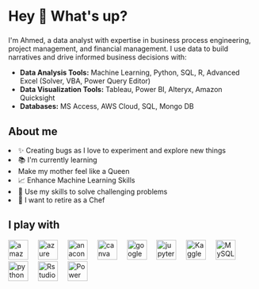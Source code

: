 <h1 align="left">Hey 👋 What's up?</h1>

###

<p align="left"> I'm Ahmed, a data analyst with expertise in business process engineering, project management, and financial management. I use data to build narratives and drive informed business decisions with:
      </p>
      <ul>
        <li><strong>Data Analysis Tools:</strong> Machine Learning, Python, SQL, R, Advanced Excel (Solver, VBA, Power Query Editor)</li>
        <li><strong>Data Visualization Tools:</strong> Tableau, Power BI, Alteryx, Amazon Quicksight</li>
        <li><strong>Databases:</strong> MS Access, AWS Cloud, SQL, Mongo DB</li>
      </ul>
      </div>
      <div class="section">
      <h2 align="left">About me</h2>
      </ul>
            <li> ✨ Creating bugs as I love to experiment and explore new things </li>
            <li> 📚 I'm currently learning  </li>
            <li> Make my mother feel like a Queen </li> 
            <li> 📈 Enhance Machine Learning Skills </li> 
            <li> 🎲 Use my skills to solve challenging problems </li> 
            <li> 🍳 I want to retire as a Chef </li>
      </ul>
      </div>
      <div class="section">
      <h2 align="left">I play with</h2>
      </ul>
<div align="left">
        <img src="https://cdn.jsdelivr.net/gh/devicons/devicon/icons/amazonwebservices/amazonwebservices-line-wordmark.svg" height="40" alt="amazon web services logo"  />
        <img width="12" />
        <img src="https://cdn.jsdelivr.net/gh/devicons/devicon/icons/azure/azure-original.svg" height="40" alt="azure logo"  />
        <img width="12" />
        <img src="https://cdn.jsdelivr.net/gh/devicons/devicon/icons/anaconda/anaconda-original.svg" height="40" alt="anaconda logo"  />
        <img width="12" />
        <img src="https://cdn.jsdelivr.net/gh/devicons/devicon/icons/canva/canva-original.svg" height="40" alt="canva logo"  />
        <img width="12" />
        <img src="https://cdn.jsdelivr.net/gh/devicons/devicon/icons/googlecloud/googlecloud-original.svg" height="40" alt="google cloud logo"  />
        <img width="12" />
        <img src="https://cdn.jsdelivr.net/gh/devicons/devicon/icons/jupyter/jupyter-original.svg" height="40" alt="jupyter logo"  />
        <img width="12" />
        <img src="https://cdn.jsdelivr.net/gh/devicons/devicon/icons/kaggle/kaggle-original.svg" height="40" alt="Kaggle logo"  />
        <img width="12" />
        <img src="https://cdn.jsdelivr.net/gh/devicons/devicon/icons/mysql/mysql-original.svg" height="40" alt="MySQL logo"  />
        <img width="12" />
        <img src="https://cdn.jsdelivr.net/gh/devicons/devicon/icons/python/python-original.svg" height="40" alt="python logo"  />
        <img width="12" />
        <img src="https://cdn.jsdelivr.net/gh/devicons/devicon/icons/rstudio/rstudio-original.svg" height="40" alt="Rstudio logo"  />
        <img width="12" />
        <img src="https://img.icons8.com/color/48/000000/power-bi.png" height="40" alt="Power BI logo" />
        <img width="12" /> 
</div>

###
